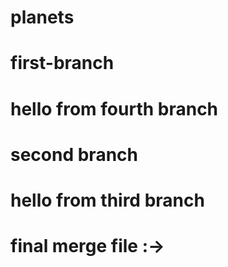 # planets
# first-branch
# hello from fourth branch
# second branch
# hello from third branch
# final merge file :->
